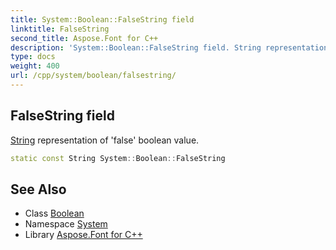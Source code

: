 ```yaml
---
title: System::Boolean::FalseString field
linktitle: FalseString
second_title: Aspose.Font for C++
description: 'System::Boolean::FalseString field. String representation of ''false'' boolean value in C++.'
type: docs
weight: 400
url: /cpp/system/boolean/falsestring/
---
```

## FalseString field


[String](../../string/) representation of 'false' boolean value.

```cpp
static const String System::Boolean::FalseString
```

## See Also

* Class [Boolean](../)
* Namespace [System](../../)
* Library [Aspose.Font for C++](../../../)
